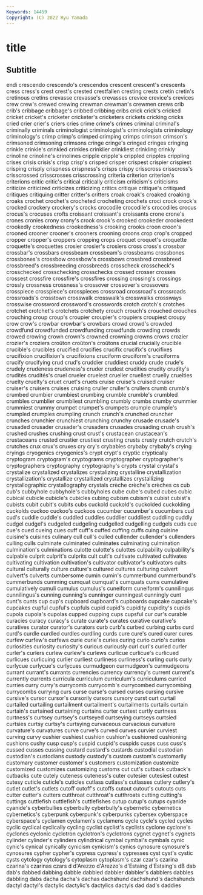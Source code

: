 ```yaml
---
Keywords: 14459
Copyright: (C) 2022 Ryu Yamada
---
```



# title

## Subtitle
endi crescendo
crescendo's crescendos crescent crescent's crescents cress cress's crest crest's crested
crestfallen cresting crests cretin cretin's cretinous cretins crevasse crevasse's crevasses
crevice crevice's crevices crew crew's crewed crewing crewman crewman's crewmen
crews crib crib's cribbage cribbage's cribbed cribbing cribs crick crick's
cricked cricket cricket's cricketer cricketer's cricketers crickets cricking cricks cried
crier crier's criers cries crime crime's crimes criminal criminal's criminally
criminals criminologist criminologist's criminologists criminology criminology's crimp crimp's crimped crimping
crimps crimson crimson's crimsoned crimsoning crimsons cringe cringe's cringed cringes
cringing crinkle crinkle's crinkled crinkles crinklier crinkliest crinkling crinkly crinoline
crinoline's crinolines cripple cripple's crippled cripples crippling crises crisis crisis's
crisp crisp's crisped crisper crispest crispier crispiest crisping crisply crispness
crispness's crisps crispy crisscross crisscross's crisscrossed crisscrosses crisscrossing criteria criterion
criterion's criterions critic critic's critical critically criticism criticism's criticisms criticize
criticized criticizes criticizing critics critique critique's critiqued critiques critiquing critter
critter's critters croak croak's croaked croaking croaks crochet crochet's crocheted
crocheting crochets croci crock crock's crocked crockery crockery's crocks crocodile
crocodile's crocodiles crocus crocus's crocuses crofts croissant croissant's croissants crone
crone's crones cronies crony crony's crook crook's crooked crookeder crookedest
crookedly crookedness crookedness's crooking crooks croon croon's crooned crooner crooner's
crooners crooning croons crop crop's cropped cropper cropper's croppers cropping
crops croquet croquet's croquette croquette's croquettes crosier crosier's crosiers cross
cross's crossbar crossbar's crossbars crossbeam crossbeam's crossbeams crossbones crossbones's crossbow
crossbow's crossbows crossbred crossbreed crossbreed's crossbreeding crossbreeds crosscheck crosscheck's crosschecked
crosschecking crosschecks crossed crosser crosses crossest crossfire crossfire's crossfires crossing
crossing's crossings crossly crossness crossness's crossover crossover's crossovers crosspiece crosspiece's
crosspieces crossroad crossroad's crossroads crossroads's crosstown crosswalk crosswalk's crosswalks crossways
crosswise crossword crossword's crosswords crotch crotch's crotches crotchet crotchet's crotchets
crotchety crouch crouch's crouched crouches crouching croup croup's croupier croupier's
croupiers croupiest croupy crow crow's crowbar crowbar's crowbars crowd crowd's
crowded crowdfund crowdfunded crowdfunding crowdfunds crowding crowds crowed crowing crown
crown's crowned crowning crowns crows crozier crozier's croziers croûton croûton's
croûtons crucial crucially crucible crucible's crucibles crucified crucifies crucifix crucifix's
crucifixes crucifixion crucifixion's crucifixions cruciform cruciform's cruciforms crucify crucifying crud
crud's cruddier cruddiest cruddy crude crude's crudely crudeness crudeness's cruder
crudest crudities crudity crudity's crudités crudités's cruel crueler cruelest crueller
cruellest cruelly cruelties cruelty cruelty's cruet cruet's cruets cruise cruise's
cruised cruiser cruiser's cruisers cruises cruising cruller cruller's crullers crumb
crumb's crumbed crumbier crumbiest crumbing crumble crumble's crumbled crumbles crumblier
crumbliest crumbling crumbly crumbs crumby crummier crummiest crummy crumpet crumpet's
crumpets crumple crumple's crumpled crumples crumpling crunch crunch's crunched cruncher
crunches crunchier crunchiest crunching crunchy crusade crusade's crusaded crusader crusader's
crusaders crusades crusading crush crush's crushed crushes crushing crust crust's
crustacean crustacean's crustaceans crusted crustier crustiest crusting crusts crusty crutch
crutch's crutches crux crux's cruxes cry cry's crybabies crybaby crybaby's
crying cryings cryogenics cryogenics's crypt crypt's cryptic cryptically cryptogram cryptogram's
cryptograms cryptographer cryptographer's cryptographers cryptography cryptography's crypts crystal crystal's crystalize
crystalized crystalizes crystalizing crystalline crystallization crystallization's crystallize crystallized crystallizes crystallizing
crystallographic crystallography crystals crèche crèche's crèches cs cub cub's cubbyhole
cubbyhole's cubbyholes cube cube's cubed cubes cubic cubical cubicle cubicle's
cubicles cubing cubism cubism's cubist cubist's cubists cubit cubit's cubits
cubs cuckold cuckold's cuckolded cuckolding cuckolds cuckoo cuckoo's cuckoos cucumber
cucumber's cucumbers cud cud's cuddle cuddle's cuddled cuddles cuddlier cuddliest
cuddling cuddly cudgel cudgel's cudgeled cudgeling cudgelled cudgelling cudgels cuds
cue cue's cued cueing cues cuff cuff's cuffed cuffing cuffs
cuing cuisine cuisine's cuisines culinary cull cull's culled cullender cullender's
cullenders culling culls culminate culminated culminates culminating culmination culmination's culminations
culotte culotte's culottes culpability culpability's culpable culprit culprit's culprits cult
cult's cultivate cultivated cultivates cultivating cultivation cultivation's cultivator cultivator's cultivators
cults cultural culturally culture culture's cultured cultures culturing culvert culvert's
culverts cumbersome cumin cumin's cummerbund cummerbund's cummerbunds cumming cumquat cumquat's
cumquats cums cumulative cumulatively cumuli cumulus cumulus's cuneiform cuneiform's cunnilingus
cunnilingus's cunning cunning's cunninger cunningest cunningly cunt cunt's cunts cup
cup's cupboard cupboard's cupboards cupcake cupcake's cupcakes cupful cupful's cupfuls
cupid cupid's cupidity cupidity's cupids cupola cupola's cupolas cupped cupping
cups cupsful cur cur's curable curacies curacy curacy's curate curate's
curates curative curative's curatives curator curator's curators curb curb's curbed
curbing curbs curd curd's curdle curdled curdles curdling curds cure
cure's cured curer cures curfew curfew's curfews curie curie's curies
curing curio curio's curios curiosities curiosity curiosity's curious curiously curl
curl's curled curler curler's curlers curlew curlew's curlews curlicue curlicue's
curlicued curlicues curlicuing curlier curliest curliness curliness's curling curls curly
curlycue curlycue's curlycues curmudgeon curmudgeon's curmudgeons currant currant's currants currencies
currency currency's current current's currently currents curricula curriculum curriculum's curriculums
curried curries curry curry's currycomb currycomb's currycombed currycombing currycombs currying
curs curse curse's cursed curses cursing cursive cursive's cursor cursor's
cursorily cursors cursory curst curt curtail curtailed curtailing curtailment curtailment's
curtailments curtails curtain curtain's curtained curtaining curtains curter curtest curtly
curtness curtness's curtsey curtsey's curtseyed curtseying curtseys curtsied curtsies curtsy
curtsy's curtsying curvaceous curvacious curvature curvature's curvatures curve curve's curved
curves curvier curviest curving curvy cushier cushiest cushion cushion's cushioned
cushioning cushions cushy cusp cusp's cuspid cuspid's cuspids cusps cuss
cuss's cussed cusses cussing custard custard's custards custodial custodian custodian's
custodians custody custody's custom custom's customarily customary customer customer's customers
customization customize customized customizes customizing customs cut cut's cutback cutback's
cutbacks cute cutely cuteness cuteness's cuter cutesier cutesiest cutest cutesy
cuticle cuticle's cuticles cutlass cutlass's cutlasses cutlery cutlery's cutlet cutlet's
cutlets cutoff cutoff's cutoffs cutout cutout's cutouts cuts cutter cutter's
cutters cutthroat cutthroat's cutthroats cutting cutting's cuttings cuttlefish cuttlefish's cuttlefishes
cutup cutup's cutups cyanide cyanide's cyberbullies cyberbully cyberbully's cybernetic cybernetics
cybernetics's cyberpunk cyberpunk's cyberpunks cybersex cyberspace cyberspace's cyclamen cyclamen's cyclamens
cycle cycle's cycled cycles cyclic cyclical cyclically cycling cyclist cyclist's
cyclists cyclone cyclone's cyclones cyclonic cyclotron cyclotron's cyclotrons cygnet cygnet's
cygnets cylinder cylinder's cylinders cylindrical cymbal cymbal's cymbals cynic cynic's
cynical cynically cynicism cynicism's cynics cynosure cynosure's cynosures cypher cypher's
cypress cypress's cypresses cyst cyst's cystic cysts cytology cytology's cytoplasm
cytoplasm's czar czar's czarina czarina's czarinas czars d d'Arezzo d'Arezzo's
d'Estaing d'Estaing's dB dab dab's dabbed dabbing dabble dabbled dabbler
dabbler's dabblers dabbles dabbling dabs dacha dacha's dachas dachshund dachshund's
dachshunds dactyl dactyl's dactylic dactylic's dactylics dactyls dad dad's daddies

